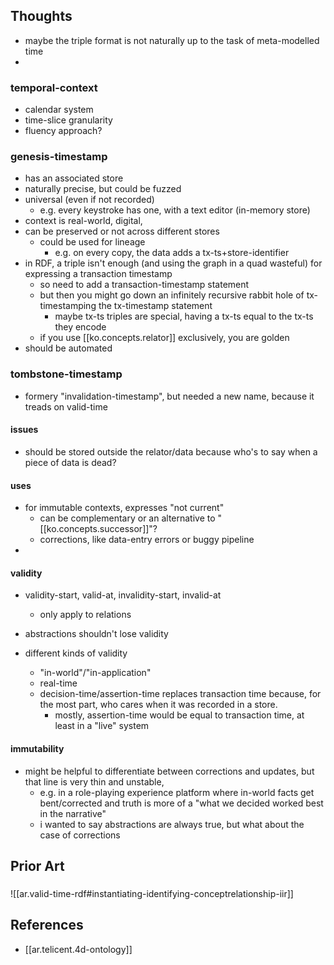 
## Thoughts

- maybe the triple format is not naturally up to the task of meta-modelled time
- 

### temporal-context

- calendar system
- time-slice granularity
- fluency approach?


### genesis-timestamp
  - has an associated store
  - naturally precise, but could be fuzzed 
  - universal (even if not recorded)
    - e.g. every keystroke has one, with a text editor (in-memory store)
  - context is real-world, digital, 
  - can be preserved or not across different stores
    - could be used for lineage
      - e.g. on every copy, the data adds a tx-ts+store-identifier
  - in RDF, a triple isn't enough (and using the graph in a quad wasteful) for expressing a transaction timestamp
    - so need to add a transaction-timestamp statement
    - but then you might go down an infinitely recursive rabbit hole of tx-timestamping the tx-timestamp statement 
      - maybe tx-ts triples are special, having a tx-ts equal to the tx-ts they encode
    - if you use [[ko.concepts.relator]] exclusively, you are golden
  - should be automated

### tombstone-timestamp 

- formery "invalidation-timestamp", but needed a new name, because it treads on valid-time

#### issues

- should be stored outside the relator/data because who's to say when a piece of data is dead?

#### uses

- for immutable contexts, expresses "not current"
  - can be complementary or an alternative to "[[ko.concepts.successor]]"?
  - corrections, like data-entry errors or buggy pipeline
- 



#### validity

- validity-start, valid-at, invalidity-start, invalid-at
  - only apply to relations
- abstractions shouldn't lose validity

- different kinds of validity
  - "in-world"/"in-application"
  - real-time
  - decision-time/assertion-time replaces transaction time because, for the most part, who cares when it was recorded in a store. 
    - mostly, assertion-time would be equal to transaction time, at least in a "live" system

#### immutability

- might be helpful to differentiate between corrections and updates, but that line is very thin and unstable, 
  - e.g. in a role-playing experience platform where in-world facts get bent/corrected and truth is more of a "what we decided worked best in the narrative"
  - i wanted to say abstractions are always true, but what about the case of corrections


## Prior Art

### 

![[ar.valid-time-rdf#instantiating-identifying-conceptrelationship-iir]]

## References

- [[ar.telicent.4d-ontology]]